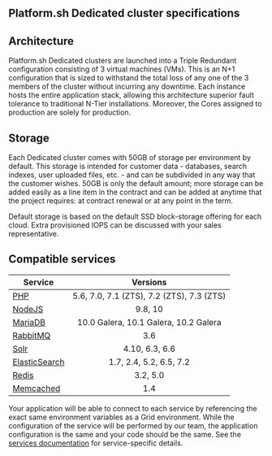 ## Platform.sh Dedicated cluster specifications

## Architecture

Platform.sh Dedicated clusters are launched into a Triple Redundant configuration consisting of 3 virtual machines (VMs).  This is an N+1 configuration that is sized to withstand the total loss of any one of the 3 members of the cluster without incurring any downtime.  Each instance hosts the entire application stack, allowing this architecture superior fault tolerance to traditional N-Tier installations. Moreover, the Cores assigned to production are solely for production.

## Storage

Each Dedicated cluster comes with 50GB of storage per environment by default.  This storage is intended for customer data - databases, search indexes, user uploaded files, etc. - and can be subdivided in any way that the customer wishes.  50GB is only the default amount; more storage can be added easily as a line item in the contract and can be added at anytime that the project requires: at contract renewal or at any point in the term.

Default storage is based on the default SSD block-storage offering for each cloud. Extra provisioned IOPS can be discussed with your sales representative.

## Compatible services

| Service        | Versions                 |
| ---------------|:------------------------:|
| [PHP](/languages/php.md)            | 5.6, 7.0, 7.1 (ZTS), 7.2 (ZTS), 7.3 (ZTS) |
| [NodeJS](/languages/nodejs.md)         | 9.8, 10                      |
| [MariaDB](https://docs.platform.sh/configuration/services/mysql.html)        | 10.0 Galera, 10.1 Galera, 10.2 Galera |
| [RabbitMQ](https://docs.platform.sh/configuration/services/rabbitmq.html)       | 3.6                      |
| [Solr](https://docs.platform.sh/configuration/services/solr.html)           | 4.10, 6.3, 6.6                |
| [ElasticSearch](https://docs.platform.sh/configuration/services/elasticsearch.html)  | 1.7, 2.4, 5.2, 6.5, 7.2            |
| [Redis](https://docs.platform.sh/configuration/services/redis.html)          | 3.2, 5.0                      |
| [Memcached](https://docs.platform.sh/configuration/services/memcached.html)      | 1.4                      |

Your application will be able to connect to each service by referencing the exact same environment variables as a Grid environment.  While the configuration of the service will be performed by our team, the application configuration is the same and your code should be the same.  See the [services documentation](/configuration/services.html) for service-specific details.
